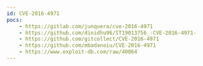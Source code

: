```yaml
---
id: CVE-2016-4971
pocs:
    - https://gitlab.com/junquera/cve-2016-4971
    - https://github.com/dinidhu96/IT19013756_-CVE-2016-4971-
    - https://github.com/gitcollect/CVE-2016-4971
    - https://github.com/mbadanoiu/CVE-2016-4971
    - https://www.exploit-db.com/raw/40064
---
```

